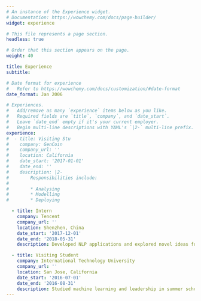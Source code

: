 ```yaml
---
# An instance of the Experience widget.
# Documentation: https://wowchemy.com/docs/page-builder/
widget: experience

# This file represents a page section.
headless: true

# Order that this section appears on the page.
weight: 40

title: Experience
subtitle:

# Date format for experience
#   Refer to https://wowchemy.com/docs/customization/#date-format
date_format: Jan 2006

# Experiences.
#   Add/remove as many `experience` items below as you like.
#   Required fields are `title`, `company`, and `date_start`.
#   Leave `date_end` empty if it's your current employer.
#   Begin multi-line descriptions with YAML's `|2-` multi-line prefix.
experience:
#  - title: Visiting Stu
#    company: GenCoin
#    company_url: ''
#    location: California
#    date_start: '2017-01-01'
#    date_end: ''
#    description: |2-
#        Responsibilities include:
#        
#        * Analysing
#        * Modelling
#        * Deploying

  - title: Intern
    company: Tencent
    company_url: ''
    location: Shenzhen, China
    date_start: '2017-12-01'
    date_end: '2018-05-31'
    description: Developed NLP applications and explored novel ideas for man-machine dialogue.

  - title: Visiting Student
    company: International Technology University
    company_url: ''
    location: San Jose, California
    date_start: '2016-07-01'
    date_end: '2016-08-31'
    description: Studied machine learning and leadership in summer school, and visited top universities and companies.
---
```

